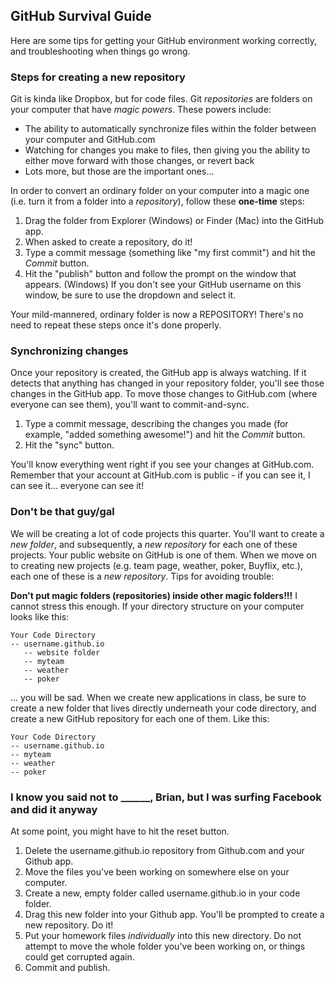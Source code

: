 ## GitHub Survival Guide

Here are some tips for getting your GitHub environment working correctly, and troubleshooting when things go wrong.

### Steps for creating a new repository

Git is kinda like Dropbox, but for code files. Git *repositories* are folders on your computer that have *magic powers*. These powers include:

* The ability to automatically synchronize files within the folder between your computer and GitHub.com
* Watching for changes you make to files, then giving you the ability to either move forward with those changes, or revert back
* Lots more, but those are the important ones...

In order to convert an ordinary folder on your computer into a magic one (i.e. turn it from a folder into a *repository*), follow these **one-time** steps:

1. Drag the folder from Explorer (Windows) or Finder (Mac) into the GitHub app.
2. When asked to create a repository, do it!
3. Type a commit message (something like "my first commit") and hit the *Commit* button.
4. Hit the "publish" button and follow the prompt on the window that appears. (Windows) If you don't see your GitHub username on this window, be sure to use the dropdown and select it.

Your mild-mannered, ordinary folder is now a REPOSITORY! There's no need to repeat these steps once it's done properly.

### Synchronizing changes

Once your repository is created, the GitHub app is always watching. If it detects that anything has changed in your repository folder, you'll see those changes in the GitHub app. To move those changes to GitHub.com (where everyone can see them), you'll want to commit-and-sync.

1. Type a commit message, describing the changes you made (for example, "added something awesome!") and hit the *Commit* button.
2. Hit the "sync" button.

You'll know everything went right if you see your changes at GitHub.com. Remember that your account at GitHub.com is public - if you can see it, I can see it... everyone can see it!

### Don't be that guy/gal

We will be creating a lot of code projects this quarter. You'll want to create a *new folder*, and subsequently, a *new repository* for each one of these projects. Your public website on GitHub is one of them. When we move on to creating new projects (e.g. team page, weather, poker, Buyflix, etc.), each one of these is a *new repository*. Tips for avoiding trouble:

**Don't put magic folders (repositories) inside other magic folders!!!** I cannot stress this enough. If your directory structure on your computer looks like this:

    Your Code Directory
    -- username.github.io
       -- website folder
       -- myteam
       -- weather
       -- poker

... you will be sad. When we create new applications in class, be sure to create a new folder that lives directly underneath your code directory, and create a new GitHub repository for each one of them. Like this:

    Your Code Directory
    -- username.github.io
    -- myteam
    -- weather
    -- poker

### I know you said not to ______, Brian, but I was surfing Facebook and did it anyway

At some point, you might have to hit the reset button.

1. Delete the username.github.io repository from Github.com and your Github app. 
2. Move the files you've been working on somewhere else on your computer. 
3. Create a new, empty folder called username.github.io in your code folder. 
4. Drag this new folder into your Github app. You'll be prompted to create a new repository. Do it!
5. Put your homework files *individually* into this new directory. Do not attempt to move the whole folder you've been working on, or things could get corrupted again.
6. Commit and publish.
